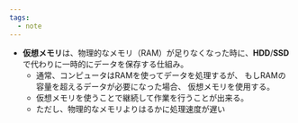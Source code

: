 ```yaml
---
tags:
  - note
---
```

- **仮想メモリ**は、物理的なメモリ（RAM）が足りなくなった時に、**HDD**/**SSD**で代わりに一時的にデータを保存する仕組み。
	- 通常、コンピュータはRAMを使ってデータを処理するが、
	  もしRAMの容量を超えるデータが必要になった場合、
	  仮想メモリを使用する。
	- 仮想メモリを使うことで継続して作業を行うことが出来る。
	- ただし、物理的なメモリよりはるかに処理速度が遅い

